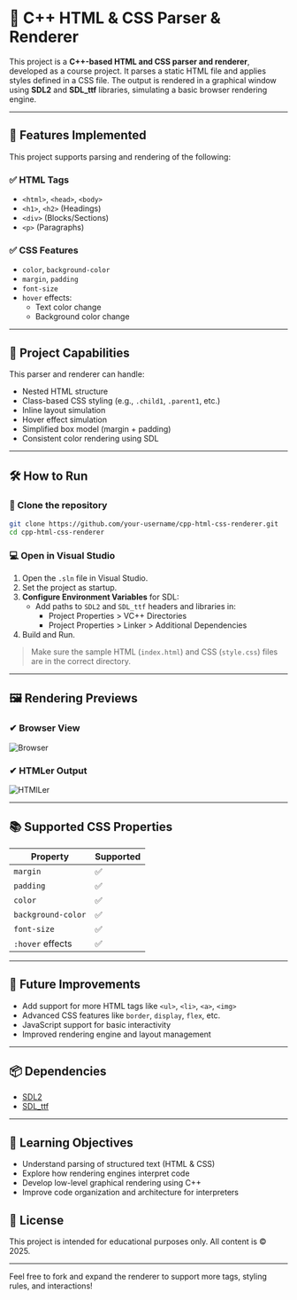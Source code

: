 # 🧾 C++ HTML & CSS Parser & Renderer

This project is a **C++-based HTML and CSS parser and renderer**, developed as a course project. It parses a static HTML file and applies styles defined in a CSS file. The output is rendered in a graphical window using **SDL2** and **SDL_ttf** libraries, simulating a basic browser rendering engine.

---

## 📌 Features Implemented

This project supports parsing and rendering of the following:

### ✅ HTML Tags
- `<html>`, `<head>`, `<body>`
- `<h1>`, `<h2>` (Headings)
- `<div>` (Blocks/Sections)
- `<p>` (Paragraphs)

### ✅ CSS Features
- `color`, `background-color`
- `margin`, `padding`
- `font-size`
- `hover` effects:
  - Text color change
  - Background color change

---

## 🎯 Project Capabilities

This parser and renderer can handle:

- Nested HTML structure
- Class-based CSS styling (e.g., `.child1`, `.parent1`, etc.)
- Inline layout simulation
- Hover effect simulation
- Simplified box model (margin + padding)
- Consistent color rendering using SDL

---

## 🛠 How to Run

### 🔁 Clone the repository

```bash
git clone https://github.com/your-username/cpp-html-css-renderer.git
cd cpp-html-css-renderer
```

### 💻 Open in Visual Studio

1. Open the `.sln` file in Visual Studio.
2. Set the project as startup.
3. **Configure Environment Variables** for SDL:
   - Add paths to `SDL2` and `SDL_ttf` headers and libraries in:
     - Project Properties > VC++ Directories
     - Project Properties > Linker > Additional Dependencies
4. Build and Run.

> Make sure the sample HTML (`index.html`) and CSS (`style.css`) files are in the correct directory.

---

## 🖼 Rendering Previews

### ✔ Browser View
![Browser](https://github.com/user-attachments/assets/1e6c351e-14dc-4815-8351-aa80f718dce6)



### ✔ HTMLer Output
![HTMlLer](https://github.com/user-attachments/assets/cd5f42ce-998d-4ea9-bbd4-dbc3245714ee)


---

## 📚 Supported CSS Properties

| Property           | Supported |
|--------------------|-----------|
| `margin`           | ✅        |
| `padding`          | ✅        |
| `color`            | ✅        |
| `background-color` | ✅        |
| `font-size`        | ✅        |
| `:hover` effects   | ✅        |

---

## 🔧 Future Improvements

- Add support for more HTML tags like `<ul>`, `<li>`, `<a>`, `<img>`
- Advanced CSS features like `border`, `display`, `flex`, etc.
- JavaScript support for basic interactivity
- Improved rendering engine and layout management

---

## 📦 Dependencies

- [SDL2](https://www.libsdl.org/)
- [SDL_ttf](https://www.libsdl.org/projects/SDL_ttf/)

---

## 🧠 Learning Objectives

- Understand parsing of structured text (HTML & CSS)
- Explore how rendering engines interpret code
- Develop low-level graphical rendering using C++
- Improve code organization and architecture for interpreters



## 📃 License

This project is intended for educational purposes only. All content is © 2025.

---

Feel free to fork and expand the renderer to support more tags, styling rules, and interactions!

